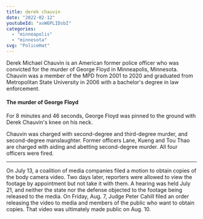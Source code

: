 ```yaml
---
title: derek chauvin
date: "2022-02-12"
youtubeId: "xvW6PLIDsbI"
categories: 
  - "minneapolis"
  - "minnesota"
svg: "PoliceHat"
---
```


Derek Michael Chauvin is an American former police officer who was convicted for the murder of George Floyd in Minneapolis, Minnesota. Chauvin was a member of the MPD from 2001 to 2020 and graduated from Metropolitan State University in 2006 with a bachelor's degree in law enforcement.

#### The murder of George Floyd

For 8 minutes and 46 seconds, George Floyd was pinned to the ground with Derek Chauvin's knee on his neck.

Chauvin was charged with second-degree and third-degree murder, and second-degree manslaughter. Former officers Lane, Kueng and Tou Thao are charged with aiding and abetting second-degree murder. All four officers were fired.

---

On July 13, a coalition of media companies filed a motion to obtain copies of the body camera video. Two days later, reporters were allowed to view the footage by appointment but not take it with them. A hearing was held July 21, and neither the state nor the defense objected to the footage being released to the media. On Friday, Aug. 7, Judge Peter Cahill filed an order releasing the video to media and members of the public who want to obtain copies. That video was ultimately made public on Aug. 10.